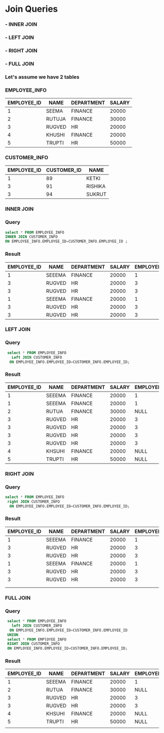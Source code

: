 #  Join Queries

### - INNER JOIN
### - LEFT JOIN
### - RIGHT JOIN
### - FULL JOIN

### Let's assume we have 2 tables

### EMPLOYEE_INFO

| EMPLOYEE_ID | NAME   | DEPARTMENT | SALARY |
| ----------- | ------ | ---------- | ------ |
| 1           | SEEMA  | FINANCE    | 20000  |
| 2           | RUTUJA | FINANCE    | 30000  |
| 3           | RUGVED | HR         | 20000  |
| 4           | KHUSHI | FINANCE    | 20000  |
| 5           | TRUPTI | HR         | 50000  |

 ### CUSTOMER_INFO

 | EMPLOYEE_ID | CUSTOMER_ID | NAME    |
 | ----------- | ----------- | ------- |
 | 1           | 89          | KETKI   |
 | 3           | 91          | RISHIKA |
 | 3           | 94          | SUKRUT  |
          
### INNER JOIN
### Query          
```sql
select * FROM EMPLOYEE_INFO
INNER JOIN CUSTOMER_INFO  
ON EMPLOYEE_INFO.EMPLOYEE_ID=CUSTOMER_INFO.EMPLOYEE_ID ;
```
### Result
| EMPLOYEE_ID | NAME   | DEPARTMENT | SALARY | EMPLOYEE_ID | CUSTOMER_ID | NAME    |
|-------------|--------|------------|--------|-------------|-------------|---------|
| 1           | SEEEMA | FINANCE    | 20000  | 1           | 89          | KETKI   |
| 3           | RUGVED | HR         | 20000  | 3           | 91          | RISHIKA |
| 3           | RUGVED | HR         | 20000  | 3           | 94          | SUKRUT  |
| 1           | SEEEMA | FINANCE    | 20000  | 1           | 89          | KETKI   |
| 3           | RUGVED | HR         | 20000  | 3           | 91          | RISHIKA |
| 3           | RUGVED | HR         | 20000  | 3           | 94          | SUKRUT  |

### LEFT JOIN
### Query
```sql
 select * FROM EMPLOYEE_INFO
   Left JOIN CUSTOMER_INFO
  ON EMPLOYEE_INFO.EMPLOYEE_ID=CUSTOMER_INFO.EMPLOYEE_ID;
  ```
  ### Result
  | EMPLOYEE_ID | NAME   | DEPARTMENT | SALARY | EMPLOYEE_ID | CUSTOMER_ID | NAME    |
|-------------|--------|------------|--------|-------------|-------------|---------|
| 1           | SEEEMA | FINANCE    | 20000  | 1           | 89          | KETKI   |
| 1           | SEEEMA | FINANCE    | 20000  | 1           | 89          | KETKI   |
| 2           | RUTUA  | FINANCE    | 30000  | NULL        | NULL        | NULL    |
| 3           | RUGVED | HR         | 20000  | 3           | 94          | SUKRUT  |
| 3           | RUGVED | HR         | 20000  | 3           | 91          | RISHIKA |
| 3           | RUGVED | HR         | 20000  | 3           | 94          | SUKRUT  |
| 3           | RUGVED | HR         | 20000  | 3           | 91          | RISHIKA |
| 4           | KHSUHI | FINANCE    | 20000  | NULL        | NULL        | NULL    |
| 5           | TRUPTI | HR         | 50000  | NULL        | NULL        | NULL    |

### RIGHT JOIN
### Query
```sql
select * FROM EMPLOYEE_INFO
 right JOIN CUSTOMER_INFO
  ON EMPLOYEE_INFO.EMPLOYEE_ID=CUSTOMER_INFO.EMPLOYEE_ID;
  ```
  ### Result
  | EMPLOYEE_ID | NAME   | DEPARTMENT | SALARY | EMPLOYEE_ID | CUSTOMER_ID | NAME    |
|-------------|--------|------------|--------|-------------|-------------|---------|
| 1           | SEEEMA | FINANCE    | 20000  | 1           | 89          | KETKI   |
| 3           | RUGVED | HR         | 20000  | 3           | 91          | RISHIKA |
| 3           | RUGVED | HR         | 20000  | 3           | 94          | SUKRUT  |
| 1           | SEEEMA | FINANCE    | 20000  | 1           | 89          | KETKI   |
| 3           | RUGVED | HR         | 20000  | 3           | 91          | RISHIKA |
| 3           | RUGVED | HR         | 20000  | 3           | 94          | SUKRUT  |
|             |        |            |        |             |             |         |
|             |        |            |        |             |             |         |
### FULL JOIN
### Query
```sql
 select * FROM EMPLOYEE_INFO 
   left JOIN CUSTOMER_INFO 
  ON EMPLOYEE_INFO.EMPLOYEE_ID=CUSTOMER_INFO.EMPLOYEE_ID
 UNION
 select * FROM EMPlOYEE_INFO
 RIGHT JOIN CUSTOMER_INFO
 ON EMPLOYEE_INFO.EMPLOYEE_ID=CUSTOMER_INFO.EMPLOYEE_ID;
 ```

 ### Result
 | EMPLOYEE_ID | NAME   | DEPARTMENT | SALARY | EMPLOYEE_ID | CUSTOMER_ID | NAME    |
|-------------|--------|------------|--------|-------------|-------------|---------|
| 1           | SEEEMA | FINANCE    | 20000  | 1           | 89          | KETKI   |
| 2           | RUTUA  | FINANCE    | 30000  | NULL        | NULL        | NULL    |
| 3           | RUGVED | HR         | 20000  | 3           | 94          | SUKRUT  |
| 3           | RUGVED | HR         | 20000  | 3           | 91          | RISHIKA |
| 4           | KHSUHI | FINANCE    | 20000  | NULL        | NULL        | NULL    |
| 5           | TRUPTI | HR         | 50000  | NULL        | NULL        | NULL    |
|             |        |            |        |             |             |         |
 
  

  